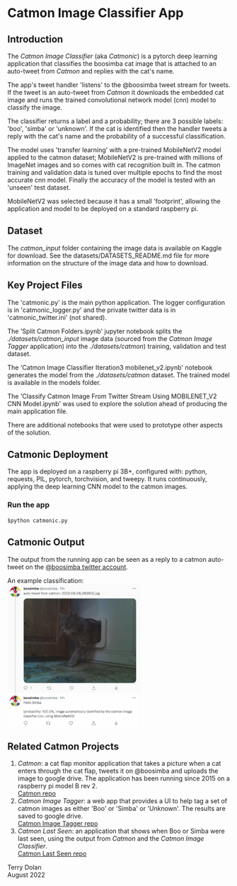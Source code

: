 # Catmon Image Classifier App

## Introduction
The *Catmon Image Classifier* (aka *Catmonic*) is a pytorch deep learning 
application that classifies the boosimba cat image that is attached to an 
auto-tweet from *Catmon* and replies with the cat's name.

The app's tweet handler 'listens' to the @boosimba tweet stream for tweets. 
If the tweet is an auto-tweet from *Catmon* it downloads the embedded cat 
image and runs the trained convolutional network model (cnn) model to 
classify the image.
    
The classifier returns a label and a probability; there are 3 possible 
labels: 'boo', 'simba' or 'unknown'. 
If the cat is identified then the handler tweets a reply with the cat's name 
and the probability of a successful classification.
    
The model uses 'transfer learning' with a  pre-trained MobileNetV2 model 
applied to the catmon dataset; MobileNetV2 is pre-trained with millions of 
ImageNet images and so comes with cat recognition built in.
The catmon training and validation data is tuned over multiple epochs to find 
the most accurate cnn model.
Finally the accuracy of the model is tested with an 'unseen' test dataset.

MobileNetV2 was selected because it has a small 'footprint', allowing the
application and model to be deployed on a standard raspberry pi.

## Dataset
The *catmon_input* folder containing the image data is available on Kaggle 
for download. 
See the datasets/DATASETS_README.md file for more information on the 
structure of the image data and how to download.

## Key Project Files
The 'catmonic.py' is the main python application.
The logger configuration is in 'catmonic\_logger.py' and the private twitter
data is in 'catmonic\_twitter.ini' (not shared).

The 'Split Catmon Folders.ipynb' jupyter notebook splits the *./datasets/catmon_input* 
image data (sourced from the *Catmon Image Tagger* application) into the *./datasets/catmon*) training, validation and test dataset. 

The 'Catmon Image Classifier Iteration3 mobilenet\_v2.ipynb' notebook
generates the model from the *./datasets/catmon* dataset. 
The trained model is available in the models folder.

The 
'Classify Catmon Image From Twitter Stream Using MOBILENET\_V2 CNN Model.ipynb'
was used to explore the solution ahead of producing the main application file.

There are additional notebooks that were used to prototype other aspects of
the solution.

## Catmonic Deployment
The app is deployed on a raspberry pi 3B+, configured with: 
python, requests, PIL, 
pytorch, torchvision, and tweepy.
It runs continuously, applying the deep learning CNN model to the catmon 
images.

### Run the app
```
$python catmonic.py
```

## Catmonic Output
The output from the running app can be seen as a reply to a catmon auto-tweet 
on the [@boosimba twitter account](https://twitter.com/boosimba).


An example classification:  
<img src="https://raw.githubusercontent.com/terrydolan/catmon-img-classifier/main/images/catmonic_classification_example_2022-08-08_083902.jpg" 
width="300">

## Related Catmon Projects
1. *Catmon*: a cat flap monitor application that takes a picture when a cat
enters through the cat flap, tweets it on @boosimba and uploads the image
to google drive. 
The application has been running since 2015 on a raspberry pi model B rev 2.  
[Catmon repo](https://github.com/terrydolan/catmon)
1. *Catmon Image Tagger*: a web app that provides a UI to help tag a set of 
catmon images as either 'Boo' or 'Simba' or 'Unknown'.
The results are saved to google drive.  
[Catmon Image Tagger repo](https://github.com/terrydolan/catmon-img-tag)
1. *Catmon Last Seen*: an application that shows when Boo or Simba were 
last seen, using the output from *Catmon* and the *Catmon Image Classifier*.  
[Catmon Last Seen repo](https://github.com/terrydolan/catmon-lastseen)

Terry Dolan  
August 2022